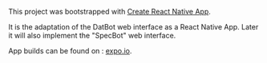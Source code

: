 This project was bootstrapped with [Create React Native App](https://github.com/react-community/create-react-native-app).

It is the adaptation of the DatBot web interface as a React Native App.
Later it will also implement the "SpecBot" web interface.

App builds can be found on : [expo.io](https://expo.io/@jik/bbf).
